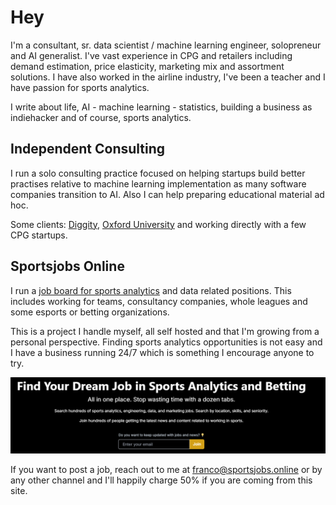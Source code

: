 # Hey

I'm a consultant, sr. data scientist / machine learning engineer, solopreneur and AI generalist. I've vast experience in CPG and retailers including demand estimation,  price elasticity, marketing mix and assortment solutions. I have also worked in the airline industry, I've been a teacher and I have passion for sports analytics. 

I write about life, AI - machine learning - statistics, building a business as indiehacker and of course, sports analytics. 

## Independent Consulting

I run a solo consulting practice focused on helping startups build better practises relative to machine learning implementation as many software companies transition to AI. 
Also I can help preparing educational material ad hoc.

Some clients: [Diggity](https://es.linkedin.com/company/digitty), [Oxford University](https://www.cs.ox.ac.uk/research/ai_ml/index.html)  and working directly with a few CPG startups.


## Sportsjobs Online
I run a [job board for sports analytics](https://sportsjobs.online) and data related positions. This includes working for teams, consultancy companies, whole leagues and some esports or betting organizations.  

This is a project I handle myself, all self hosted and that I'm growing from a personal perspective. Finding sports analytics opportunities is not easy and I have a business running 24/7 which is something I encourage anyone to try.  

![Sportsjobs cover](public/img/sportsjobs_cover.png)

If you want to post a job, reach out to me at franco@sportsjobs.online or by any other channel and I'll happily charge 50% if you are coming from this site.